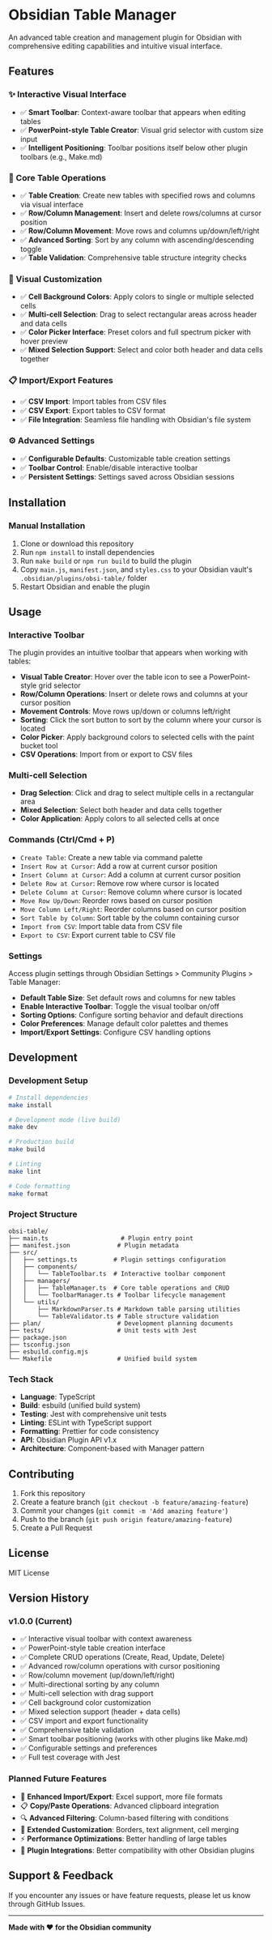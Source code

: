 # Obsidian Table Manager

An advanced table creation and management plugin for Obsidian with comprehensive editing capabilities and intuitive visual interface.

## Features

### ✨ Interactive Visual Interface
- ✅ **Smart Toolbar**: Context-aware toolbar that appears when editing tables
- ✅ **PowerPoint-style Table Creator**: Visual grid selector with custom size input
- ✅ **Intelligent Positioning**: Toolbar positions itself below other plugin toolbars (e.g., Make.md)

### 🔧 Core Table Operations  
- ✅ **Table Creation**: Create new tables with specified rows and columns via visual interface
- ✅ **Row/Column Management**: Insert and delete rows/columns at cursor position
- ✅ **Row/Column Movement**: Move rows and columns up/down/left/right
- ✅ **Advanced Sorting**: Sort by any column with ascending/descending toggle
- ✅ **Table Validation**: Comprehensive table structure integrity checks

### 🎨 Visual Customization
- ✅ **Cell Background Colors**: Apply colors to single or multiple selected cells
- ✅ **Multi-cell Selection**: Drag to select rectangular areas across header and data cells  
- ✅ **Color Picker Interface**: Preset colors and full spectrum picker with hover preview
- ✅ **Mixed Selection Support**: Select and color both header and data cells together

### 📋 Import/Export Features
- ✅ **CSV Import**: Import tables from CSV files
- ✅ **CSV Export**: Export tables to CSV format
- ✅ **File Integration**: Seamless file handling with Obsidian's file system

### ⚙️ Advanced Settings
- ✅ **Configurable Defaults**: Customizable table creation settings
- ✅ **Toolbar Control**: Enable/disable interactive toolbar
- ✅ **Persistent Settings**: Settings saved across Obsidian sessions

## Installation

### Manual Installation
1. Clone or download this repository
2. Run `npm install` to install dependencies
3. Run `make build` or `npm run build` to build the plugin
4. Copy `main.js`, `manifest.json`, and `styles.css` to your Obsidian vault's `.obsidian/plugins/obsi-table/` folder
5. Restart Obsidian and enable the plugin

## Usage

### Interactive Toolbar
The plugin provides an intuitive toolbar that appears when working with tables:
- **Visual Table Creator**: Hover over the table icon to see a PowerPoint-style grid selector
- **Row/Column Operations**: Insert or delete rows and columns at your cursor position  
- **Movement Controls**: Move rows up/down or columns left/right
- **Sorting**: Click the sort button to sort by the column where your cursor is located
- **Color Picker**: Apply background colors to selected cells with the paint bucket tool
- **CSV Operations**: Import from or export to CSV files

### Multi-cell Selection
- **Drag Selection**: Click and drag to select multiple cells in a rectangular area
- **Mixed Selection**: Select both header and data cells together
- **Color Application**: Apply colors to all selected cells at once

### Commands (Ctrl/Cmd + P)
- `Create Table`: Create a new table via command palette
- `Insert Row at Cursor`: Add a row at current cursor position
- `Insert Column at Cursor`: Add a column at current cursor position  
- `Delete Row at Cursor`: Remove row where cursor is located
- `Delete Column at Cursor`: Remove column where cursor is located
- `Move Row Up/Down`: Reorder rows based on cursor position
- `Move Column Left/Right`: Reorder columns based on cursor position
- `Sort Table by Column`: Sort table by the column containing cursor
- `Import from CSV`: Import table data from CSV file
- `Export to CSV`: Export current table to CSV file

### Settings
Access plugin settings through Obsidian Settings > Community Plugins > Table Manager:
- **Default Table Size**: Set default rows and columns for new tables
- **Enable Interactive Toolbar**: Toggle the visual toolbar on/off
- **Sorting Options**: Configure sorting behavior and default directions
- **Color Preferences**: Manage default color palettes and themes
- **Import/Export Settings**: Configure CSV handling options

## Development

### Development Setup
```bash
# Install dependencies
make install

# Development mode (live build)
make dev

# Production build
make build

# Linting
make lint

# Code formatting
make format
```

### Project Structure
```
obsi-table/
├── main.ts                    # Plugin entry point
├── manifest.json             # Plugin metadata  
├── src/
│   ├── settings.ts          # Plugin settings configuration
│   ├── components/
│   │   └── TableToolbar.ts  # Interactive toolbar component
│   ├── managers/
│   │   ├── TableManager.ts  # Core table operations and CRUD
│   │   └── ToolbarManager.ts # Toolbar lifecycle management  
│   └── utils/
│       ├── MarkdownParser.ts # Markdown table parsing utilities
│       └── TableValidator.ts # Table structure validation
├── plan/                     # Development planning documents
├── tests/                    # Unit tests with Jest
├── package.json
├── tsconfig.json
├── esbuild.config.mjs
└── Makefile                  # Unified build system
```

### Tech Stack
- **Language**: TypeScript
- **Build**: esbuild (unified build system)
- **Testing**: Jest with comprehensive unit tests  
- **Linting**: ESLint with TypeScript support
- **Formatting**: Prettier for code consistency
- **API**: Obsidian Plugin API v1.x
- **Architecture**: Component-based with Manager pattern

## Contributing

1. Fork this repository
2. Create a feature branch (`git checkout -b feature/amazing-feature`)
3. Commit your changes (`git commit -m 'Add amazing feature'`)
4. Push to the branch (`git push origin feature/amazing-feature`)
5. Create a Pull Request

## License

MIT License

## Version History

### v1.0.0 (Current)
- ✅ Interactive visual toolbar with context awareness
- ✅ PowerPoint-style table creation interface  
- ✅ Complete CRUD operations (Create, Read, Update, Delete)
- ✅ Advanced row/column operations with cursor positioning
- ✅ Row/column movement (up/down/left/right)
- ✅ Multi-directional sorting by any column
- ✅ Multi-cell selection with drag support
- ✅ Cell background color customization
- ✅ Mixed selection support (header + data cells)
- ✅ CSV import and export functionality
- ✅ Comprehensive table validation
- ✅ Smart toolbar positioning (works with other plugins like Make.md)
- ✅ Configurable settings and preferences
- ✅ Full test coverage with Jest

### Planned Future Features
- 🔄 **Enhanced Import/Export**: Excel support, more file formats
- 📋 **Copy/Paste Operations**: Advanced clipboard integration
- 🔍 **Advanced Filtering**: Column-based filtering with conditions  
- 🎨 **Extended Customization**: Borders, text alignment, cell merging
- ⚡ **Performance Optimizations**: Better handling of large tables
- 🔌 **Plugin Integrations**: Better compatibility with other Obsidian plugins

## Support & Feedback

If you encounter any issues or have feature requests, please let us know through GitHub Issues.

---

**Made with ❤️ for the Obsidian community**